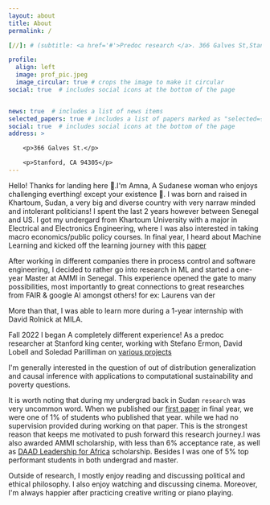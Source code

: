 ```yaml
---
layout: about
title: About
permalink: /

[//]: # (subtitle: <a href='#'>Predoc research </a>. 366 Galves St,Stanford,CA)

profile:
  align: left
  image: prof_pic.jpeg
  image_circular: true # crops the image to make it circular
social: true  # includes social icons at the bottom of the page


news: true  # includes a list of news items
selected_papers: true # includes a list of papers marked as "selected={true}"
social: true  # includes social icons at the bottom of the page
address: >

    <p>366 Galves St.</p>

    <p>Stanford, CA 94305</p>
---
```


[//]: # (Write your biography here. Tell the world about yourself. Link to your favorite [subreddit]&#40;http://reddit.com&#41;. You can put a picture in, too. The code is already in, just name your picture `prof_pic.jpg` and put it in the `img/` folder.)

[//]: # ()
[//]: # (Put your address / P.O. box / other info right below your picture. You can also disable any these elements by editing `profile` property of the YAML header of your `_pages/about.md`. Edit `_bibliography/papers.bib` and Jekyll will render your [publications page]&#40;/al-folio/publications/&#41; automatically.)

[//]: # ()
[//]: # ([//])
Hello! Thanks for landing here 🙂.I'm Amna, A Sudanese woman who enjoys challenging everthing! except your existence 😬. I was born and raised in Khartoum, Sudan, a very big and diverse country with very narraw minded and intolerant  politicians! I spent the last 2 years however between Senegal and US.
I got my undergard from Khartoum University with a major in Electrical and Electronics Engineering, where I was also interested in taking macro economics/public policy courses. In final year, I heard about Machine Learning and kicked off the learning journey with this [paper](https://ieeexplore.ieee.org/abstract/document/9070840)

After working in different companies there in process control and software engineering, I decided to rather go into research in ML and started  a one-year Master at AMMI in Senegal.
This experience opened the gate to many possibilities, most importantly to great connections to great researches from FAIR & google AI amongst others! for ex: Laurens van der

More than that, I was able to learn more during a 1-year internship  with David Rolnick at MILA. 

Fall 2022 I began A completely different experience! As a predoc researcher at Stanford king center, working  with Stefano Ermon, David Lobell and Soledad Parilliman on [various projects](https://amnaalmgly.github.io/assets/pdf/CV_Dec.pdf) 

I'm generally interested in the question of out of distribution generalization and causal inference with applications to computational sustainability and poverty questions.

It is worth noting that during my undergrad back in Sudan `research` was very  uncommon word. When we published our [first paper](https://ieeexplore.ieee.org/abstract/document/9070840) in final year, we were one of 1% of students who published that year. while we had no supervision provided during working on that paper. This is the strongest reason that keeps me motivated to push forward this research journey.I was also awarded AMMI scholarship, with less than 6% acceptance rate, as well as [DAAD Leadership for Africa](https://www.daad.eg/en/about-us/about-the-daad/) scholarship. Besides I was one of 5% top performant students in both undergrad and master.

Outside of research, I mostly enjoy reading and discussing political and ethical philosophy. I also enjoy watching and discussing cinema. Moreover, I'm always happier after practicing creative writing or piano playing.


[//]: # (&#40;Link to your social media connections, too. This theme is set up to use [Linkedin]&#40;&#40;https://www.linkedin.com/in/amna-elmustafa-20ab8b11a/&#41;&#41; )